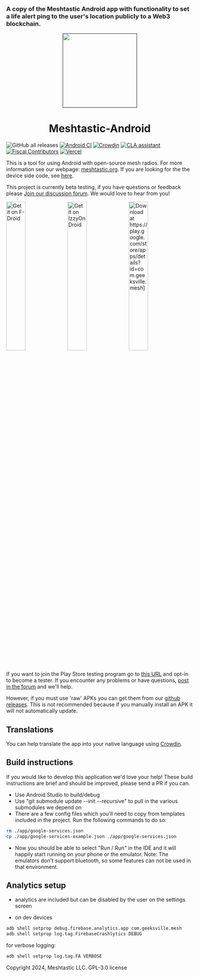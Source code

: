 ### A copy of the Meshtastic Android app with functionality to set a life alert ping to the user's location publicly to a Web3 blockchain. 


<p align="center">
  <a href=""><img width="200" height="200" src="https://github.com/meshtastic/Meshtastic-Android/blob/master/app/src/main/res/mipmap-xxxhdpi/ic_launcher2.png"></a>
</p>
<h1 align="center">Meshtastic-Android</h1>

![GitHub all releases](https://img.shields.io/github/downloads/meshtastic/meshtastic-android/total)
[![Android CI](https://github.com/meshtastic/Meshtastic-Android/actions/workflows/android.yml/badge.svg)](https://github.com/meshtastic/Meshtastic-Android/actions/workflows/android.yml)
[![Crowdin](https://badges.crowdin.net/e/f440f1a5e094a5858dd86deb1adfe83d/localized.svg)](https://crowdin.meshtastic.org/android)
[![CLA assistant](https://cla-assistant.io/readme/badge/meshtastic/Meshtastic-Android)](https://cla-assistant.io/meshtastic/Meshtastic-Android)
[![Fiscal Contributors](https://opencollective.com/meshtastic/tiers/badge.svg?label=Fiscal%20Contributors&color=deeppink)](https://opencollective.com/meshtastic/)
[![Vercel](https://img.shields.io/static/v1?label=Powered%20by&message=Vercel&style=flat&logo=vercel&color=000000)](https://vercel.com?utm_source=meshtastic&utm_campaign=oss)

This is a tool for using Android with open-source mesh radios. For more information see our webpage: [meshtastic.org](https://www.meshtastic.org). If you are looking for the the device side code, see [here](https://github.com/meshtastic/Meshtastic-device).

This project is currently beta testing, if you have questions or feedback
please [Join our discussion forum](https://meshtastic.discourse.group/). We would love to hear from
you!

[<img src="https://fdroid.gitlab.io/artwork/badge/get-it-on.png"
alt="Get it on F-Droid"
width="32%">](https://f-droid.org/packages/com.geeksville.mesh/)
[<img src="https://gitlab.com/IzzyOnDroid/repo/-/raw/master/assets/IzzyOnDroid.png"
alt="Get it on IzzyOnDroid"
width="32%">](https://apt.izzysoft.de/fdroid/index/apk/com.geeksville.mesh)
[<img src="https://play.google.com/intl/en_us/badges/static/images/badges/en_badge_web_generic.png"
alt="Download at https://play.google.com/store/apps/details?id=com.geeksville.mesh]"
width="32%">](https://play.google.com/store/apps/details?id=com.geeksville.mesh&referrer=utm_source%3Dgithub-android-readme)

If you want to join the Play Store testing program go to [this URL](https://play.google.com/apps/testing/com.geeksville.mesh) and opt-in to become a tester.
If you encounter any problems or have questions, [post in the forum](https://meshtastic.discourse.group/) and we'll help.

However, if you must use 'raw' APKs you can get them from our [github releases](https://github.com/meshtastic/Meshtastic-Android/releases). This is not recommended because if you manually install an APK it will not automatically update.

## Translations

You can help translate the app into your native language using [Crowdin](https://crowdin.meshtastic.org/android).

## Build instructions

If you would like to develop this application we'd love your help! These build instructions are brief and should be improved, please send a PR if you can.

- Use Android Studio to build/debug
- Use "git submodule update --init --recursive" to pull in the various submodules we depend on
- There are a few config files which you'll need to copy from templates included in the project. Run
  the following commands to do so:

```bash
rm ./app/google-services.json
cp ./app/google-services-example.json ./app/google-services.json
```

- Now you should be able to select "Run / Run" in the IDE and it will happily start running on your
  phone or the emulator. Note: The emulators don't support bluetooth, so some features can not be
  used in that environment.

## Analytics setup

- analytics are included but can be disabled by the user on the settings screen

- on dev devices

```bash
adb shell setprop debug.firebase.analytics.app com.geeksville.mesh
adb shell setprop log.tag.FirebaseCrashlytics DEBUG
```

for verbose logging:

```bash
adb shell setprop log.tag.FA VERBOSE
```

Copyright 2024, Meshtastic LLC. GPL-3.0 license
